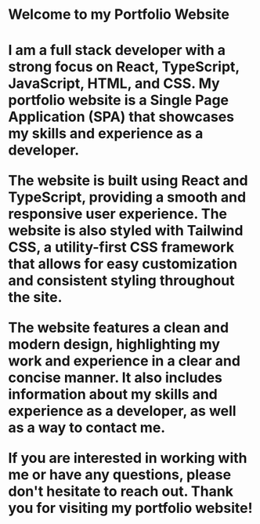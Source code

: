 <h1>Welcome to my Portfolio Website<h1>

I am a full stack developer with a strong focus on React, TypeScript, JavaScript, HTML, and CSS. My portfolio website is a Single Page Application (SPA) that showcases my skills and experience as a developer.

The website is built using React and TypeScript, providing a smooth and responsive user experience. The website is also styled with Tailwind CSS, a utility-first CSS framework that allows for easy customization and consistent styling throughout the site.

The website features a clean and modern design, highlighting my work and experience in a clear and concise manner. It also includes information about my skills and experience as a developer, as well as a way to contact me.

If you are interested in working with me or have any questions, please don't hesitate to reach out. Thank you for visiting my portfolio website!
